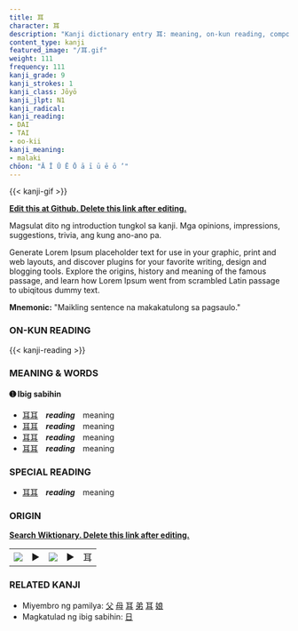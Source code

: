 ```yaml
---
title: 耳
character: 耳
description: "Kanji dictionary entry 耳: meaning, on-kun reading, compounds, origin, related kanji"
content_type: kanji
featured_image: "/耳.gif"
weight: 111
frequency: 111
kanji_grade: 9
kanji_strokes: 1
kanji_class: Jōyō
kanji_jlpt: N1
kanji_radical: 
kanji_reading: 
- DAI
- TAI
- oo-kii
kanji_meaning:
- malaki
chōon: "Ā Ī Ū Ē Ō ā ī ū ē ō ’"
---
```

[//]: # (Don't edit the line below. Kanji animated GIF code is automatically generated.)
{{< kanji-gif >}}

[//]: # (Edit below this line.)

**[Edit this at Github. Delete this link after editing.](https://github.com/tim0g/tim/tree/main/content/kanji/耳/index.md)**

Magsulat dito ng introduction tungkol sa kanji. Mga opinions, impressions, suggestions, trivia, ang kung ano-ano pa.

Generate Lorem Ipsum placeholder text for use in your graphic, print and web layouts, and discover plugins for your favorite writing, design and blogging tools. Explore the origins, history and meaning of the famous passage, and learn how Lorem Ipsum went from scrambled Latin passage to ubiqitous dummy text.
 
**Mnemonic:** "Maikling sentence na makakatulong sa pagsaulo."

### ON-KUN READING

[//]: # (Don't edit the line below. ON-KUN READING code is automatically generated.)
{{< kanji-reading >}}

### MEANING & WORDS

#### ➊ **Ibig sabihin**
  - [耳](../耳)[耳](../耳)　***reading***　meaning
  - [耳](../耳)[耳](../耳)　***reading***　meaning
  - [耳](../耳)[耳](../耳)　***reading***　meaning
  - [耳](../耳)[耳](../耳)　***reading***　meaning

### SPECIAL READING
  - [耳](../耳)[耳](../耳)　***reading***　meaning

### ORIGIN

**[Search Wiktionary. Delete this link after editing.](https://wiktionary.org/wiki/耳)**
<table class="kanji-table"><tr><td>
<img src="60px-耳-bronze.svg.png">
</td><td>▶</td><td>
<img src="60px-耳-oracle.svg.png">
</td><td>▶</td>
<td class="kanji-origin">耳</td>
</tr></table>

### RELATED KANJI
- Miyembro ng pamilya: [父](../父) [母](../母) [耳](../耳) [弟](../弟) [耳](../耳) [娘](../娘)
- Magkatulad ng ibig sabihin: [日](../日)
